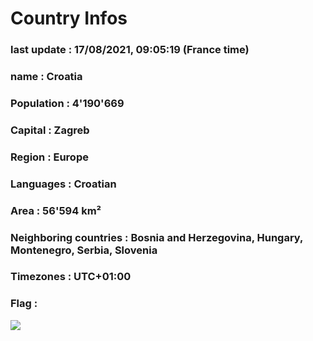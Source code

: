 # Country  Infos
### last update : 17/08/2021, 09:05:19 (France time)

### name : Croatia
### Population : 4'190'669
### Capital : Zagreb
### Region : Europe
### Languages : Croatian
### Area : 56'594 km²
### Neighboring countries : Bosnia and Herzegovina, Hungary, Montenegro, Serbia, Slovenia
### Timezones : UTC+01:00

### Flag :
![](https://restcountries.eu/data/hrv.svg)
